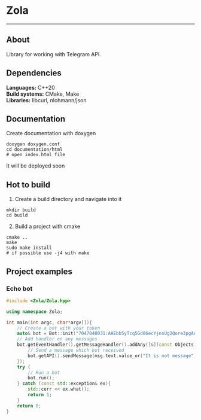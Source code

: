 # Zola
****
## About
Library for working with Telegram API.
## Dependencies
**Languages:** C++20  
**Build systems:** CMake, Make  
**Libraries:** libcurl, nlohmann/json
## Documentation
Create documentation with doxygen
```shell
doxygen doxygen.conf
cd documentation/html
# open index.html file
```
It will be deployed soon
## Hot to build
1. Create a build directory and navigate into it
```shell
mkdir build
cd build
```
2. Build a project with cmake
```shell
cmake ..
make
sudo make install
# if possible use -j4 with make 
```
## Project examples
### Echo bot
```c++
#include <Zola/Zola.hpp>

using namespace Zola;

int main(int argc, char*argv[]){
    // Create a bot with your token
    auto& bot = Bot::init("7047048031:AAEbb5yTcq5Gd86ecYjnsUg2Qore3pgAAzg");
    // Add handler on any messages
    bot.getEventHandler().getMessageHandler().addAny([&](const Objects::Message& msg){
        // Send a message which bot received
        bot.getAPI().sendMessage(msg.text.value_or("It is not message"), msg.chat.id);
    });
    try {
        // Run a bot
        bot.run();
    } catch (const std::exception& ex){
        std::cerr << ex.what();
        return 1;
    }
    return 0;
}
```